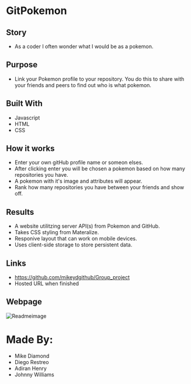 # GitPokemon

## Story
* As a coder I often wonder what I would be as a pokemon.

## Purpose
* Link your Pokemon profile to your repository. You do this to share with your friends and peers to find out who is what pokemon. 

## Built With
* Javascript
* HTML
* CSS

## How it works
* Enter your own gitHub profile name or someon elses.
* After clicking enter you will be chosen a pokemon based on how many repositories you have.
* A pokemon with it's image and attributes will appear.
* Rank how many repositories you have between your friends and show off.

## Results
* A website utilitzing server API(s) from Pokemon and GitHub. 
* Takes CSS styling from Materalize.
* Responive layout that can work on mobile devices.
* Uses client-side storage to store persistent data.

## Links
* https://github.com/mikeydgithub/Group_project
* Hosted URL when finished

## Webpage
![Readmeimage](https://user-images.githubusercontent.com/94988620/153309602-50314ed3-4799-45b9-8863-60ef5ae45c6e.JPG)

# Made By: 
* Mike Diamond
* Diego Restreo
* Adiran Henry
* Johnny Williams
